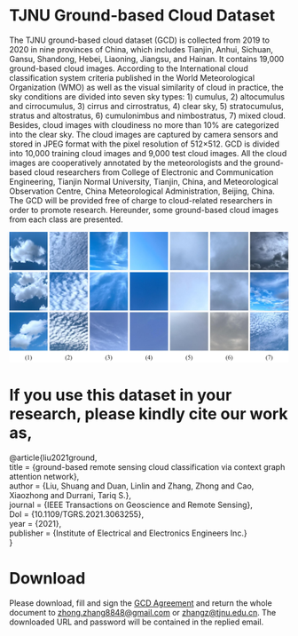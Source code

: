 # TJNU Ground-based Cloud Dataset

The TJNU ground-based cloud dataset (GCD) is collected from 2019 to 2020 in nine provinces of China, which includes Tianjin, Anhui, Sichuan, Gansu, Shandong, Hebei, Liaoning, Jiangsu, and Hainan. It contains 19,000 ground-based cloud images. According to the International cloud classification system criteria published in the World Meteorological Organization (WMO) as well as the visual similarity of cloud in practice, the sky conditions are divided into seven sky types: 1) cumulus, 2) altocumulus and cirrocumulus, 3) cirrus and cirrostratus, 4) clear sky, 5) stratocumulus, stratus and altostratus, 6) cumulonimbus and nimbostratus, 7) mixed cloud. Besides, cloud images with cloudiness no more than 10% are categorized into the clear sky. The cloud images are captured by camera sensors and stored in JPEG format with the pixel resolution of 512×512. GCD is divided into 10,000 training cloud images and 9,000 test cloud images. All the cloud images are cooperatively annotated by the meteorologists and the ground-based cloud researchers from College of Electronic and Communication Engineering, Tianjin Normal University, Tianjin, China, and Meteorological Observation Centre, China Meteorological Administration, Beijing, China. The GCD will be provided free of charge to cloud-related researchers in order to promote research. Hereunder, some ground-based cloud images from each class are presented. 	

![image](https://github.com/zhongzhang8848/TJNU-Ground-based-Cloud-Dataset/blob/master/image.jpg)

# If you use this dataset in your research, please kindly cite our work as,

@article{liu2021ground,  
  title = {ground-based remote sensing cloud classification via context graph attention network},  
  author = {Liu, Shuang and Duan, Linlin and Zhang, Zhong and Cao, Xiaozhong and Durrani, Tariq S.},  
  journal = {IEEE Transactions on Geoscience and Remote Sensing},  
  DoI = {10.1109/TGRS.2021.3063255},  
  year = {2021},  
  publisher = {Institute of Electrical and Electronics Engineers Inc.}  
}

# Download
Please download, fill and sign the [GCD Agreement](https://github.com/zhongzhang8848/TJNU-Ground-based-Cloud-Dataset/blob/master/GCD%20Agreement.pdf) and return the whole document to zhong.zhang8848@gmail.com or zhangz@tjnu.edu.cn. The downloaded URL and password will be contained in the replied email.
